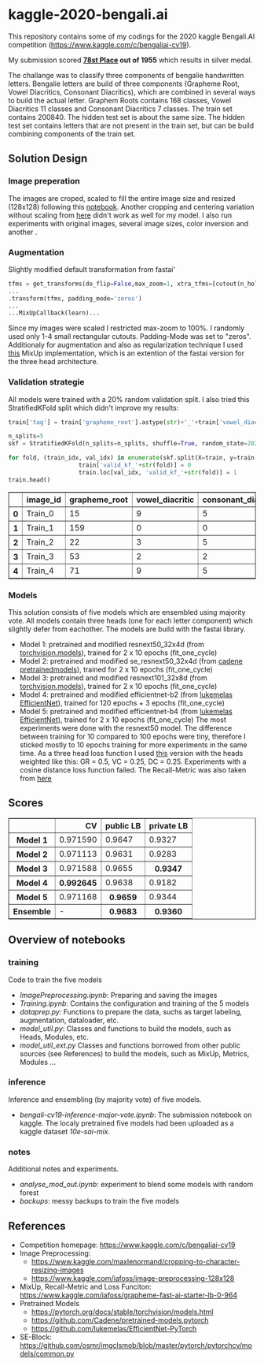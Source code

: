 # kaggle-2020-bengali.ai

This repository contains some of my codings for the 2020 kaggle Bengali.AI competition (https://www.kaggle.com/c/bengaliai-cv19).

My submission scored **[78st Place](https://www.kaggle.com/c/bengaliai-cv19/leaderboard) out of 1955** which results in silver medal.

The challange was to classify three components of bengalie handwritten letters. Bengalie letters are build of three components (Grapheme Root, Vowel Diacritics, Consonant Diacritics), which are combined in several ways to build the actual letter. Graphem Roots contains 168 classes, Vowel Diacritics 11 classes and Consonant Diacritics 7 classes.
The train set contains 200840. The hidden test set is about the same size. The hidden test set contains letters that are not present in the train set, but can be build combining components of the train set.

## Solution Design

### Image preperation
The images are croped, scaled to fill the entire image size and resized (128x128) following this [notebook](https://www.kaggle.com/maxlenormand/cropping-to-character-resizing-images). Another cropping and centering variation without scaling from [here](https://www.kaggle.com/iafoss/image-preprocessing-128x128) didn't work as well for my model. I also run experiments with original images, several image sizes, color inversion and another .   

### Augmentation
Slightly modified default transformation from fastai'
```python
tfms = get_transforms(do_flip=False,max_zoom=1, xtra_tfms=[cutout(n_holes=(1,4), length=(16, 16), p=.5)])
...
.transform(tfms, padding_mode='zeros')
...
...MixUpCallback(learn)...
```
Since my images were scaled I restricted max-zoom to 100%. I randomly used only 1-4 small rectangular cutouts. Padding-Mode was set to "zeros".
Additionaly for augmentation and also as regularization technique I used [this](https://www.kaggle.com/iafoss/grapheme-fast-ai-starter-lb-0-964#MixUp) MixUp implementation, which is an extention of the fastai version for the three head architecture. 

### Validation strategie
All models were trained with a 20% random validation split.
I also tried this StratifiedKFold split which didn't improve my results:
```python
train['tag'] = train['grapheme_root'].astype(str)+'_'+train['vowel_diacritic'].astype(str)+'_'+train['consonant_diacritic'].astype(str)

n_splits=5
skf = StratifiedKFold(n_splits=n_splits, shuffle=True, random_state=2020)

for fold, (train_idx, val_idx) in enumerate(skf.split(X=train, y=train['tag'].values)):
                    train['valid_kf_'+str(fold)] = 0
                    train.loc[val_idx, 'valid_kf_'+str(fold)] = 1
train.head()
```
<table border="1" class="dataframe">
  <thead>
    <tr style="text-align: right;">
      <th></th>
      <th>image_id</th>
      <th>grapheme_root</th>
      <th>vowel_diacritic</th>
      <th>consonant_diacritic</th>
      <th>tag</th>
      <th>valid_kf_0</th>
      <th>valid_kf_1</th>
      <th>valid_kf_2</th>
      <th>valid_kf_3</th>
      <th>valid_kf_4</th>
    </tr>
  </thead>
  <tbody>
    <tr>
      <th>0</th>
      <td>Train_0</td>
      <td>15</td>
      <td>9</td>
      <td>5</td>
      <td>15_9_5</td>
      <td>0</td>
      <td>0</td>
      <td>1</td>
      <td>0</td>
      <td>0</td>
    </tr>
    <tr>
      <th>1</th>
      <td>Train_1</td>
      <td>159</td>
      <td>0</td>
      <td>0</td>
      <td>159_0_0</td>
      <td>0</td>
      <td>0</td>
      <td>0</td>
      <td>0</td>
      <td>1</td>
    </tr>
    <tr>
      <th>2</th>
      <td>Train_2</td>
      <td>22</td>
      <td>3</td>
      <td>5</td>
      <td>22_3_5</td>
      <td>0</td>
      <td>0</td>
      <td>0</td>
      <td>1</td>
      <td>0</td>
    </tr>
    <tr>
      <th>3</th>
      <td>Train_3</td>
      <td>53</td>
      <td>2</td>
      <td>2</td>
      <td>53_2_2</td>
      <td>0</td>
      <td>0</td>
      <td>0</td>
      <td>0</td>
      <td>1</td>
    </tr>
    <tr>
      <th>4</th>
      <td>Train_4</td>
      <td>71</td>
      <td>9</td>
      <td>5</td>
      <td>71_9_5</td>
      <td>1</td>
      <td>0</td>
      <td>0</td>
      <td>0</td>
      <td>0</td>
    </tr>
  </tbody>
</table>


### Models
This solution consists of five models which are ensembled using majority vote. All models contain three heads (one for each letter component) which slightly defer from eachother. The models are build with the fastai library.
- Model 1: pretrained and modified resnext50_32x4d (from [torchvision.models](https://pytorch.org/docs/stable/torchvision/models.html)), trained for 2 x 10 epochs (fit_one_cycle)
- Model 2: pretrained and modified se_resnext50_32x4d (from [cadene pretrainedmodels](https://github.com/Cadene/pretrained-models.pytorch)), trained for 2 x 10 epochs (fit_one_cycle)
- Model 3: pretrained and modified resnext101_32x8d (from [torchvision.models](https://pytorch.org/docs/stable/torchvision/models.html)), trained for 2 x 10 epochs (fit_one_cycle)
- Model 4: pretrained and modified efficientnet-b2 (from [lukemelas EfficientNet](https://github.com/lukemelas/EfficientNet-PyTorch)), trained for 120 epochs + 3 epochs (fit_one_cycle)
- Model 5: pretrained and modified efficientnet-b4 (from [lukemelas EfficientNet](https://github.com/lukemelas/EfficientNet-PyTorch)), trained for 2 x 10 epochs (fit_one_cycle)
The most experiments were done with the resnext50 model. The difference between training for 10 compared to 100 epochs were tiny, therefore I sticked mostly to 10 epochs training for more experiments in the same time.
As a three head loss function I used [this](https://www.kaggle.com/iafoss/grapheme-fast-ai-starter-lb-0-964#Loss) version with the heads weighted like this: GR = 0.5, VC = 0.25, DC = 0.25. Experiments with a cosine distance loss function failed.
The Recall-Metric was also taken from [here](https://www.kaggle.com/iafoss/grapheme-fast-ai-starter-lb-0-964)

## Scores
<table border="1" class="dataframe">
  <thead>
    <tr style="text-align: right;">
      <th>&nbsp;</th>
      <th>CV</td>
      <th>public LB</td>
      <th>private LB</td>
    </tr>
 </thead>
 <tbody>
   <tr>
    <th>Model 1</th>
    <td>0.971590</td>
    <td>0.9647</td>
    <td>0.9327</td>
   </tr>
   <tr>
    <th>Model 2</th>
    <td>0.971113</td>
    <td>0.9631</td>
    <td>0.9283</td>
   </tr>
   <tr>
    <th>Model 3</th>
    <td>0.971588</td>
    <td>0.9655</td>
    <th>0.9347</th>
   </tr>
   <tr>
    <th>Model 4</th>
    <th>0.992645</th>
    <td>0.9638</td>
    <td>0.9182</td>
   </tr>
   <tr>
    <th>Model 5</th>
    <td>0.971168</td>
    <th>0.9659</th>
    <td>0.9344</td>
   </tr>
   <tr>
    <th>Ensemble</th>
    <td>-</td>
    <th>0.9683</th>
    <th>0.9360</th>
   </tr>
 </tbody>
</table>


## Overview of notebooks
### training
Code to train the five models
- *ImagePreprocessing.ipynb*: Preparing and saving the images
- *Training.ipynb*: Contains the configuration and training of the 5 models
- *dataprep.py*: Functions to prepare the data, suchs as target labeling, augmentation, dataloader, etc.
- *model_util.py*: Classes and functions to build the models, such as Heads, Modules, etc.
- *model_util_ext.py* Classes and functions borrowed from other public sources (see References) to build the models, such as MixUp, Metrics, Modules ...

### inference
Inference and ensembling (by majority vote) of five models. 
- *bengali-cv19-inference-major-vote.ipynb*: The submission notebook on kaggle. The localy pretrained five models had been uploaded as a kaggle dataset *10e-sai-mix*.

### notes
Additional notes and experiments.
- *analyse_mod_out.ipynb*: experiment to blend some models with random forest
- *backups*: messy backups to train the five models


## References
- Competition homepage: https://www.kaggle.com/c/bengaliai-cv19
- Image Preprocessing: 
  - https://www.kaggle.com/maxlenormand/cropping-to-character-resizing-images
  - https://www.kaggle.com/iafoss/image-preprocessing-128x128
- MixUp, Recall-Metric and Loss Funciton: https://www.kaggle.com/iafoss/grapheme-fast-ai-starter-lb-0-964
- Pretrained Models
  - https://pytorch.org/docs/stable/torchvision/models.html
  - https://github.com/Cadene/pretrained-models.pytorch
  - https://github.com/lukemelas/EfficientNet-PyTorch
- SE-Block: https://github.com/osmr/imgclsmob/blob/master/pytorch/pytorchcv/models/common.py
